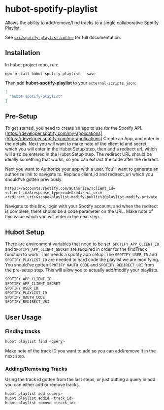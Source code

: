 # hubot-spotify-playlist

Allows the ability to add/remove/find tracks to a single collaborative Spotify Playlist.

See [`src/spotify-playlist.coffee`](src/spotify-playlist.coffee) for full documentation.

## Installation

In hubot project repo, run:

`npm install hubot-spotify-playlist --save`

Then add **hubot-spotify-playlist** to your `external-scripts.json`:

```json
[
  "hubot-spotify-playlist"
]
```
## Pre-Setup

To get started, you need to create an app to use for the Spotify API.  [https://developer.spotify.com/my-applications](https://developer.spotify.com/my-applications)  Create an App, and enter in the details.  Next you will want to make note of the client id and secret, which you will enter in the Hubot Setup step, then add a redirect url, which will also be entered in the Hubot Setup step.  The redirect URL should be ideally something that works, so you can extract the code after the redirect.

Next you want to Authorize your app with a user.  You'll want to generate an authorize link to navigate to.  Replace client\_id and redirect\_uri which you should've gotten previously.

```text
https://accounts.spotify.com/authorize/?client_id=<client_id>&response_type=code&redirect_uri=<redirect_uri>&scope=playlist-modify-public%20playlist-modify-private
```

Navigate to this link, login with your Spotify account, and when the redirect is complete, there should be a code parameter on the URL.  Make note of this value which you will enter in the next step.

## Hubot Setup

There are environment variables that need to be set. ```SPOTIFY_APP_CLIENT_ID``` and ```SPOTIFY_APP_CLIENT_SECRET``` are required in order for the findTrack function to work. This needs a spotify app setup. The ```SPOTIFY_USER_ID``` and ```SPOTIFY_PLAYLIST_ID``` are needed to hard code the playlist we are modifying.  You should've gotten ```SPOTIFY_OAUTH_CODE``` and ```SPOTIFY_REDIRECT_URI``` from the pre-setup step.  This will allow you to actually add/modify your playlists.

```sh
SPOTIFY_APP_CLIENT_ID
SPOTIFY_APP_CLIENT_SECRET
SPOTIFY_USER_ID
SPOTIFY_PLAYLIST_ID
SPOTIFY_OAUTH_CODE
SPOTIFY_REDIRECT_URI
```

## User Usage

### Finding tracks

```sh
hubot playlist find <query>
```

Make note of the track ID you want to add so you can add/remove it in the next step.

### Adding/Removing Tracks
Using the track id gotten from the last steps, or just putting a query in add you can either add or remove tracks.

```sh
hubot playlist add <query>
hubot playlist addid <track_id>
hubot playlist remove <track_id>
```
